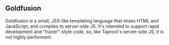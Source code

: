 ## Goldfusion

Goldfusion is a small, JSX-like templating language that mixes HTML and JavaScript, and compiles to server-side JS. It's 
intended to support rapid development and "tracer"-style code, so, like Taproot's server-side JS, it is not highly 
performant.